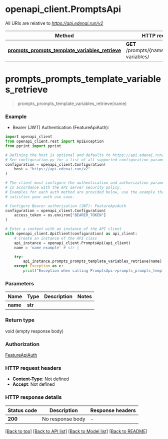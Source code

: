 # openapi_client.PromptsApi

All URIs are relative to *https://api.edenai.run/v2*

Method | HTTP request | Description
------------- | ------------- | -------------
[**prompts_prompts_template_variables_retrieve**](PromptsApi.md#prompts_prompts_template_variables_retrieve) | **GET** /prompts/{name}/template-variables/ | 


# **prompts_prompts_template_variables_retrieve**
> prompts_prompts_template_variables_retrieve(name)



### Example

* Bearer (JWT) Authentication (FeatureApiAuth):

```python
import openapi_client
from openapi_client.rest import ApiException
from pprint import pprint

# Defining the host is optional and defaults to https://api.edenai.run/v2
# See configuration.py for a list of all supported configuration parameters.
configuration = openapi_client.Configuration(
    host = "https://api.edenai.run/v2"
)

# The client must configure the authentication and authorization parameters
# in accordance with the API server security policy.
# Examples for each auth method are provided below, use the example that
# satisfies your auth use case.

# Configure Bearer authorization (JWT): FeatureApiAuth
configuration = openapi_client.Configuration(
    access_token = os.environ["BEARER_TOKEN"]
)

# Enter a context with an instance of the API client
with openapi_client.ApiClient(configuration) as api_client:
    # Create an instance of the API class
    api_instance = openapi_client.PromptsApi(api_client)
    name = 'name_example' # str | 

    try:
        api_instance.prompts_prompts_template_variables_retrieve(name)
    except Exception as e:
        print("Exception when calling PromptsApi->prompts_prompts_template_variables_retrieve: %s\n" % e)
```



### Parameters


Name | Type | Description  | Notes
------------- | ------------- | ------------- | -------------
 **name** | **str**|  | 

### Return type

void (empty response body)

### Authorization

[FeatureApiAuth](../README.md#FeatureApiAuth)

### HTTP request headers

 - **Content-Type**: Not defined
 - **Accept**: Not defined

### HTTP response details

| Status code | Description | Response headers |
|-------------|-------------|------------------|
**200** | No response body |  -  |

[[Back to top]](#) [[Back to API list]](../README.md#documentation-for-api-endpoints) [[Back to Model list]](../README.md#documentation-for-models) [[Back to README]](../README.md)

